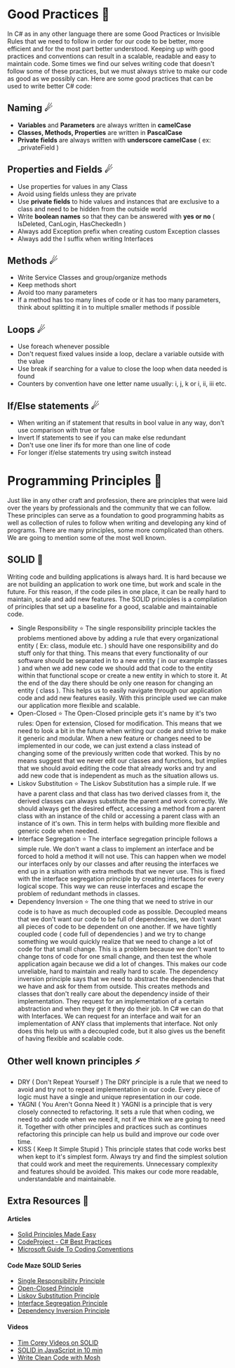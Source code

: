 # Good Practices 🚀

In C# as in any other language there are some Good Practices or Invisible Rules that we need to follow in order for our code to be better, more efficient and for the most part better understood. Keeping up with good practices and conventions can result in a scalable, readable and easy to maintain code. Some times we find our selves writing code that doesn't follow some of these practices, but we must always strive to make our code as good as we possibly can. Here are some good practices that can be used to write better C# code:

## Naming ☄

- **Variables** and **Parameters** are always written in **camelCase**
- **Classes, Methods, Properties** are written in **PascalCase**
- **Private fields** are always written with **underscore camelCase** ( ex: \_privateField )

## Properties and Fields ☄

- Use properties for values in any Class
- Avoid using fields unless they are private
- Use **private fields** to hide values and instances that are exclusive to a class and need to be hidden from the outside world
- Write **boolean names** so that they can be answered with **yes or no** ( IsDeleted, CanLogin, HasCheckedIn )
- Always add Exception prefix when creating custom Exception classes
- Always add the I suffix when writing Interfaces

## Methods ☄

- Write Service Classes and group/organize methods
- Keep methods short
- Avoid too many parameters
- If a method has too many lines of code or it has too many parameters, think about splitting it in to multiple smaller methods if possible

## Loops ☄

- Use foreach whenever possible
- Don't request fixed values inside a loop, declare a variable outside with the value
- Use break if searching for a value to close the loop when data needed is found
- Counters by convention have one letter name usually: i, j, k or i, ii, iii etc.

## If/Else statements ☄

- When writing an if statement that results in bool value in any way, don't use comparison with true or false
- Invert If statements to see if you can make else redundant
- Don't use one liner ifs for more than one line of code
- For longer if/else statements try using switch instead

# Programming Principles 🎯

Just like in any other craft and profession, there are principles that were laid over the years by professionals and the community that we can follow. These principles can serve as a foundation to good programming habits as well as collection of rules to follow when writing and developing any kind of programs. There are many principles, some more complicated than others. We are going to mention some of the most well known.

## SOLID 🌟

Writing code and building applications is always hard. It is hard because we are not building an application to work one time, but work and scale in the future. For this reason, if the code piles in one place, it can be really hard to maintain, scale and add new features. The SOLID principles is a compilation of principles that set up a baseline for a good, scalable and maintainable code.

- Single Responsibility ⭐
  The single responsibility principle tackles the problems mentioned above by adding a rule that every organizational entity ( Ex: class, module etc. ) should have one responsibility and do stuff only for that thing. This means that every functionality of our software should be separated in to a new entity ( in our example classes ) and when we add new code we should add that code to the entity within that functional scope or create a new entity in which to store it. At the end of the day there should be only one reason for changing an entity ( class ). This helps us to easily navigate through our application code and add new features easily. With this principle used we can make our application more flexible and scalable.
- Open-Closed ⭐
  The Open-Closed principle gets it's name by it's two rules: Open for extension, Closed for modification. This means that we need to look a bit in the future when writing our code and strive to make it generic and modular. When a new feature or changes need to be implemented in our code, we can just extend a class instead of changing some of the previously written code that worked. This by no means suggest that we never edit our classes and functions, but implies that we should avoid editing the code that already works and try and add new code that is independent as much as the situation allows us.
- Liskov Substitution ⭐
  The Liskov Substitution has a simple rule. If we have a parent class and that class has two derived classes from it, the derived classes can always substitute the parent and work correctly. We should always get the desired effect, accessing a method from a parent class with an instance of the child or accessing a parent class with an instance of it's own. This in term helps with building more flexible and generic code when needed.
- Interface Segregation ⭐
  The interface segregation principle follows a simple rule. We don't want a class to implement an interface and be forced to hold a method it will not use. This can happen when we model our interfaces only by our classes and after reusing the interfaces we end up in a situation with extra methods that we never use. This is fixed with the interface segregation principle by creating interfaces for every logical scope. This way we can reuse interfaces and escape the problem of redundant methods in classes.
- Dependency Inversion ⭐
  The one thing that we need to strive in our code is to have as much decoupled code as possible. Decoupled means that we don't want our code to be full of dependencies, we don't want all pieces of code to be dependent on one another. If we have tightly coupled code ( code full of dependencies ) and we try to change something we would quickly realize that we need to change a lot of code for that small change. This is a problem because we don't want to change tons of code for one small change, and then test the whole application again because we did a lot of changes. This makes our code unreliable, hard to maintain and really hard to scale. The dependency inversion principle says that we need to abstract the dependencies that we have and ask for them from outside. This creates methods and classes that don't really care about the dependency inside of their implementation. They request for an implementation of a certain abstraction and when they get it they do their job. In C# we can do that with Interfaces. We can request for an interface and wait for an implementation of ANY class that implements that interface. Not only does this help us with a decoupled code, but it also gives us the benefit of having flexible and scalable code.

## Other well known principles ⚡

- DRY ( Don't Repeat Yourself )
  The DRY principle is a rule that we need to avoid and try not to repeat implementation in our code. Every piece of logic must have a single and unique representation in our code.
- YAGNI ( You Aren't Gonna Need It )
  YAGNI is a principle that is very closely connected to refactoring. It sets a rule that when coding, we need to add code when we need it, not if we think we are going to need it. Together with other principles and practices such as continues refactoring this principle can help us build and improve our code over time.
- KISS ( Keep It Simple Stupid )
  This principle states that code works best when kept to it's simplest form. Always try and find the simplest solution that could work and meet the requirements. Unnecessary complexity and features should be avoided. This makes our code more readable, understandable and maintainable.

## Extra Resources 🎁

#### Articles

- [Solid Principles Made Easy](https://medium.com/@dhkelmendi/solid-principles-made-easy-67b1246bcdf)
- [CodeProject - C# Best Practices](https://www.codeproject.com/Articles/118853/Some-Best-Practices-for-C-Application-Developmen)
- [Microsoft Guide To Coding Conventions](https://docs.microsoft.com/en-us/dotnet/csharp/programming-guide/inside-a-program/coding-conventions)

#### Code Maze SOLID Series

- [Single Responsibility Principle](https://code-maze.com/single-responsibility-principle/)
- [Open-Closed Principle](https://code-maze.com/open-closed-principle/)
- [Liskov Substitution Principle](https://code-maze.com/liskov-substitution-principle/)
- [Interface Segregation Principle](https://code-maze.com/interface-segregation-principle/)
- [Dependency Inversion Principle](https://code-maze.com/dependency-inversion-principle/)

#### Videos

- [Tim Corey Videos on SOLID](https://www.youtube.com/watch?v=5RwhyZnVRS8&list=PLLWMQd6PeGY3ob0Ga6vn1czFZfW6e-FLr)
- [SOLID in JavaScript in 10 min](https://www.youtube.com/watch?v=GtZtQ2VFweA)
- [Write Clean Code with Mosh](https://www.youtube.com/watch?v=5koPpYVa020)
